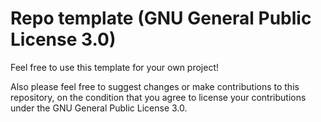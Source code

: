 # Repo template (GNU General Public License 3.0)

Feel free to use this template for your own project!

Also please feel free to suggest changes or make contributions to this repository, on the condition that you agree to license your contributions under the GNU General Public License 3.0.

